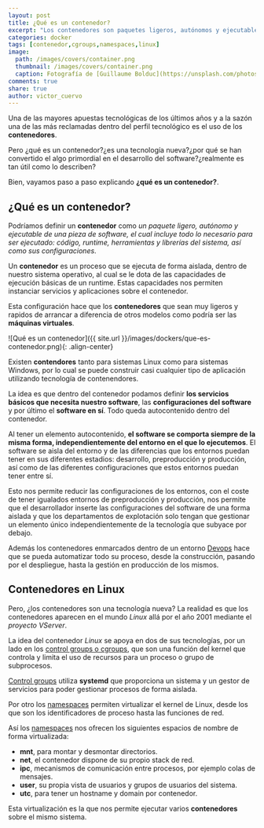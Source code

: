 ```yaml
---
layout: post
title: ¿Qué es un contenedor?
excerpt: "Los contenedores son paquetes ligeros, autónomos y ejecutables que incluyen todo lo necesario para ser ejecutados de forma independiente."
categories: docker
tags: [contenedor,cgroups,namespaces,linux]
image:
  path: /images/covers/container.png
  thumbnail: /images/covers/container.png
  caption: Fotografía de [Guillaume Bolduc](https://unsplash.com/photos/uBe2mknURG4)
comments: true
share: true
author: victor_cuervo
---
```


Una de las mayores apuestas tecnológicas de los últimos años y a la sazón una de las más reclamadas dentro del perfil tecnológico es el uso de los **contenedores**.

Pero ¿qué es un contenedor?¿es una tecnología nueva?¿por qué se han convertido el algo primordial en el desarrollo del software?¿realmente es tan útil como lo describen?

Bien, vayamos paso a paso explicando **¿qué es un contenedor?**.

## ¿Qué es un contenedor?

Podríamos definir un **contenedor** como *un paquete ligero, autónomo y ejecutable de una pieza de software, el cual incluye todo lo necesario para ser ejecutado: código, runtime, herramientas y librerías del sistema, así como sus configuraciones*.

Un **contenedor** es un proceso que se ejecuta de forma aislada, dentro de nuestro sistema operativo, al cual se le dota de las capacidades de ejecución básicas de un runtime. Estas capacidades nos permiten instanciar servicios y aplicaciones sobre el contenedor.

Esta configuración hace que los **contenedores** que sean muy ligeros y rapidos de arrancar a diferencia de otros modelos como podría ser las **máquinas virtuales**.

![Qué es un contenedor]({{ site.url }}/images/dockers/que-es-contenedor.png){: .align-center}

Existen **contendores** tanto para sistemas Linux como para sistemas Windows, por lo cual se puede construir casi cualquier tipo de aplicación utilizando tecnología de contenendores.

La idea es que dentro del contenedor podamos definir **los servicios básicos que necesita nuestro software**, las **configuraciones del software** y por último el **software en sí**. Todo queda autocontenido dentro del contenedor.

Al tener un elemento autocontenido, **el software se comporta siempre de la misma forma, independientemente del entorno en el que lo ejecutemos**. El software se aisla del entorno y de las diferencias que los entornos puedan tener en sus diferentes estadios: desarrollo, preproducción y producción, así como de las diferentes configuraciones que estos entornos puedan tener entre sí.

Esto nos permite reducir las configuraciones de los entornos, con el coste de tener igualados entornos de preproducción y producción, nos permite que el desarrollador inserte las configuraciones del software de una forma aislada y que los departamentos de explotación solo tengan que gestionar un elemento único independientemente de la tecnología que subyace por debajo.

Además los contenedores enmarcados dentro de un entorno [Devops][Devops] hace que se pueda automatizar todo su proceso, desde la construcción, pasando por el despliegue, hasta la gestión en producción de los mismos.

## Contenedores en Linux
Pero, ¿los contenedores son una tecnología nueva? La realidad es que los contenedores aparecen en el mundo *Linux* allá por el año 2001 mediante el *proyecto VServer*.

La idea del contenedor *Linux* se apoya en dos de sus tecnologías, por un lado en los [control groups o cgroups][cgroups], que son una función del kernel que controla y limita el uso de recursos para un proceso o grupo de subprocesos.

[Control groups][cgroups] utiliza **systemd** que proporciona un sistema y un gestor de servicios para poder gestionar procesos de forma aislada.

Por otro los [namespaces][namespaces] permiten virtualizar el kernel de Linux, desde los que son los identificadores de proceso hasta las funciones de red.

Así los [namespaces][namespaces] nos ofrecen los siguientes espacios de nombre de forma virtualizada:

* **mnt**, para montar y desmontar directorios.
* **net**, el contenedor dispone de su propio stack de red.
* **ipc**, mecanismos de comunicación entre procesos, por ejemplo colas de mensajes.
* **user**, su propia vista de usuarios y grupos de usuarios del sistema.
* **utc**, para tener un hostname y domain por contenedor.

Esta virtualización es la que nos permite ejecutar varios **contenedores** sobre el mismo sistema.

[cgroups]: https://access.redhat.com/documentation/en-us/red_hat_enterprise_linux/6/html/resource_management_guide/ch01
[namespaces]: https://lwn.net/Articles/528078/
[Devops]: {{site.url}}/devops/
